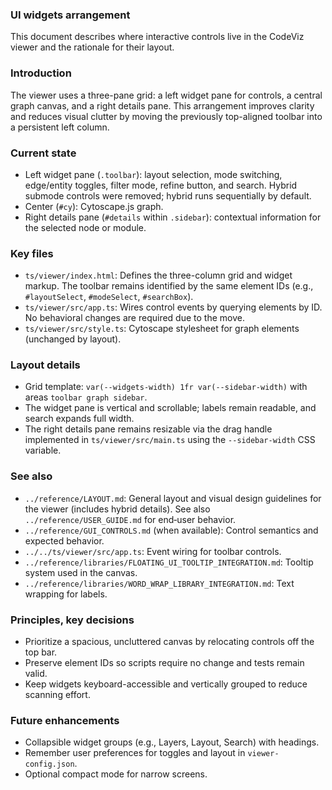 ### UI widgets arrangement

This document describes where interactive controls live in the CodeViz viewer and the rationale for their layout.

### Introduction

The viewer uses a three-pane grid: a left widget pane for controls, a central graph canvas, and a right details pane. This arrangement improves clarity and reduces visual clutter by moving the previously top-aligned toolbar into a persistent left column.

### Current state

- Left widget pane (`.toolbar`): layout selection, mode switching, edge/entity toggles, filter mode, refine button, and search. Hybrid submode controls were removed; hybrid runs sequentially by default.
- Center (`#cy`): Cytoscape.js graph.
- Right details pane (`#details` within `.sidebar`): contextual information for the selected node or module.

### Key files

- `ts/viewer/index.html`: Defines the three-column grid and widget markup. The toolbar remains identified by the same element IDs (e.g., `#layoutSelect`, `#modeSelect`, `#searchBox`).
- `ts/viewer/src/app.ts`: Wires control events by querying elements by ID. No behavioral changes are required due to the move.
- `ts/viewer/src/style.ts`: Cytoscape stylesheet for graph elements (unchanged by layout).

### Layout details

- Grid template: `var(--widgets-width) 1fr var(--sidebar-width)` with areas `toolbar graph sidebar`.
- The widget pane is vertical and scrollable; labels remain readable, and search expands full width.
- The right details pane remains resizable via the drag handle implemented in `ts/viewer/src/main.ts` using the `--sidebar-width` CSS variable.

### See also

- `../reference/LAYOUT.md`: General layout and visual design guidelines for the viewer (includes hybrid details). See also `../reference/USER_GUIDE.md` for end‑user behavior.
- `../reference/GUI_CONTROLS.md` (when available): Control semantics and expected behavior.
- `../../ts/viewer/src/app.ts`: Event wiring for toolbar controls.
- `../reference/libraries/FLOATING_UI_TOOLTIP_INTEGRATION.md`: Tooltip system used in the canvas.
- `../reference/libraries/WORD_WRAP_LIBRARY_INTEGRATION.md`: Text wrapping for labels.

### Principles, key decisions

- Prioritize a spacious, uncluttered canvas by relocating controls off the top bar.
- Preserve element IDs so scripts require no change and tests remain valid.
- Keep widgets keyboard-accessible and vertically grouped to reduce scanning effort.

### Future enhancements

- Collapsible widget groups (e.g., Layers, Layout, Search) with headings.
- Remember user preferences for toggles and layout in `viewer-config.json`.
- Optional compact mode for narrow screens.



